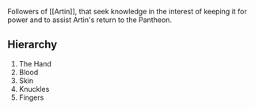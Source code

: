 Followers of [[Artin]], that seek knowledge in the interest of keeping it for power and to assist Artin's return to the Pantheon.

## Hierarchy

1. The Hand
2. Blood
3. Skin
4. Knuckles
5. Fingers

